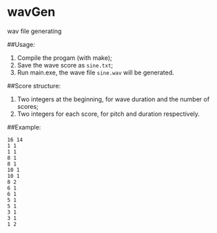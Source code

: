wavGen
======

wav file generating

##Usage:
1. Compile the progam (with make);
1. Save the wave score as `sine.txt`;
1. Run main.exe, the wave file  `sine.wav` will be generated.

##Score structure:
1. Two integers at the beginning, for wave duration and the number of scores;
1. Two integers for each score, for pitch and duration respectively.

##Example:
```
16 14
1 1
1 1 
8 1
8 1
10 1
10 1 
8 2
6 1
6 1
5 1
5 1
3 1
3 1
1 2
```